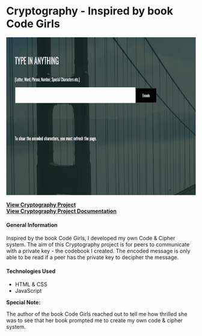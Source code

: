 # Cryptography - Inspired by book Code Girls
<p align="center">
  <img src="../../images_project/cryptography.png" height= "420" width="600"/>
</p>

**[View Cryptography Project](https://saharafathelbab.github.io/portfolio/documentation/Cryptography_Documentation/Cryptography/Cryptfun.html?)**
<br> 
**[View Cryptography Project Documentation](https://saharafathelbab.github.io/portfolio/documentation/Cryptography_Documentation/CryptographyInfo.html?)**

#### General Information

Inspired by the book Code Girls, I developed my own Code & Cipher system. The aim of this Cryptography project
is for peers to communicate with a private key - the codebook I created. The encoded message is only able to be read
if a peer has the private key to decipher the message.

#### Technologies Used

* HTML & CSS
* JavaScript

<b>Special Note:</b>

The author of the book Code Girls reached out to tell me how thrilled she was to see that
her book prompted me to create my own code & cipher system.

